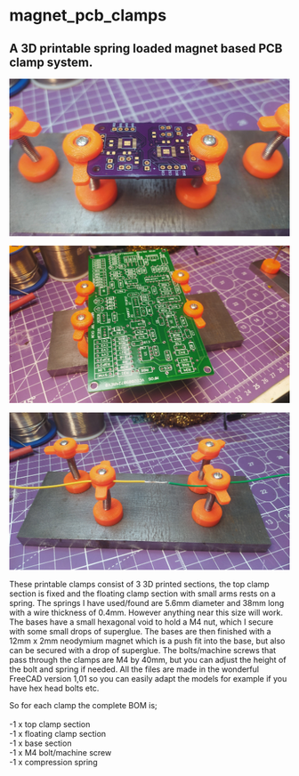 # magnet_pcb_clamps
## A 3D printable spring loaded magnet based PCB clamp system. 

![](image/small_pcb_hold.jpg "") <br>

![](image/large_pcb_hold.jpg "") <br>

![](image/wire_hold.jpg "") <br>

These printable clamps consist of 3 3D printed sections, the top clamp section is fixed and the floating clamp section with small arms rests on a spring.
The springs I have used/found are 5.6mm diameter and 38mm long with a wire thickness of 0.4mm. However anything near this size will work. 
The bases have a small hexagonal void to hold a M4 nut, which I secure with some small drops of superglue. 
The bases are then finished with a 12mm x 2mm neodymium magnet which is a push fit into the base, but also can be secured with a drop of superglue.
The bolts/machine screws that pass through the clamps are M4 by 40mm, but you can adjust the height of the bolt and spring if needed. 
All the files are made in the wonderful FreeCAD version 1,01 so you can easily adapt the models for example if you have hex head bolts etc. <br>

So for each clamp the complete BOM is; <br>
<br>
-1 x top clamp section <br>
-1 x floating clamp section <br>
-1 x base section <br>
-1 x M4 bolt/machine screw <br>
-1 x compression spring <br>
